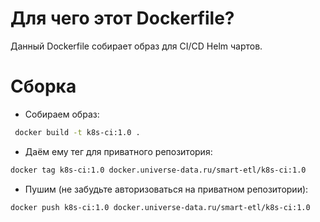 # Для чего этот Dockerfile?

Данный Dockerfile собирает образ для CI/CD Helm чартов.

# Cборка

- Собираем образ:

```sh
 docker build -t k8s-ci:1.0 .

```

- Даём ему тег для приватного репозитория:

```sh
docker tag k8s-ci:1.0 docker.universe-data.ru/smart-etl/k8s-ci:1.0
```

- Пушим (не забудьте авторизоваться на приватном репозитории):

```sh
docker push k8s-ci:1.0 docker.universe-data.ru/smart-etl/k8s-ci:1.0

```
